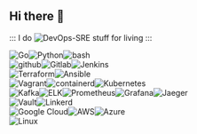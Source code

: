 ## Hi there 👋

::: I do ![DevOps-SRE](https://img.shields.io/badge/DevOps-SRE-black) stuff for living :::

![Go](https://img.shields.io/badge/go-%2300ADD8.svg?style=for-the-badge&logo=go&logoColor=white)![Python](https://img.shields.io/badge/python-3670A0?style=for-the-badge&logo=python&logoColor=ffdd54)![bash](https://img.shields.io/badge/bash-%23121011.svg?style=for-the-badge&logo=gnu-bash&logoColor=white)<br/>
![github](https://img.shields.io/badge/github-%23000000.svg?style=for-the-badge&logo=github&logoColor=white)![Gitlab](https://img.shields.io/badge/gitlab-%23e0b580.svg?style=for-the-badge&logo=gitlab&logoColor=white)![Jenkins](https://img.shields.io/badge/jenkins-%232C5263.svg?style=for-the-badge&logo=jenkins&logoColor=white)<br/>
![Terraform](https://img.shields.io/badge/terraform-%235835CC.svg?style=for-the-badge&logo=terraform&logoColor=white)![Ansible](https://img.shields.io/badge/ansible-%231A1918.svg?style=for-the-badge&logo=ansible&logoColor=white)<br/>
![Vagrant](https://img.shields.io/badge/vagrant-%231563FF.svg?style=for-the-badge&logo=vagrant&logoColor=white)![containerd](https://img.shields.io/badge/-containerd-%23363636?style=for-the-badge&logo=containerd)![Kubernetes](https://img.shields.io/badge/kubernetes-%230065d1.svg?style=for-the-badge&logo=kubernetes&logoColor=white)<br/>
![Kafka](https://img.shields.io/badge/kafka-%23c7c7c7.svg?style=for-the-badge&logo=apachekafka&logoColor=black)![ELK](https://img.shields.io/badge/-ELK-005571?style=for-the-badge&logo=elasticsearch)![Prometheus](https://img.shields.io/badge/-Prometheus-%23232323?style=for-the-badge&logo=prometheus)![Grafana](https://img.shields.io/badge/-grafana-%23232323?style=for-the-badge&logo=grafana)![Jaeger](https://img.shields.io/badge/-jaeger-%237adef5?style=for-the-badge&logo=jaeger)
<br/>
![Vault](https://img.shields.io/badge/vault-%23363636.svg?style=for-the-badge&logo=vault&logoColor=white)![Linkerd](https://img.shields.io/badge/linkerd-%23001b87.svg?style=for-the-badge&logo=linkerd&logoColor=white)<br/>
![Google Cloud](https://img.shields.io/badge/GoogleCloud-%234285F4.svg?style=for-the-badge&logo=google-cloud&logoColor=white)![AWS](https://img.shields.io/badge/AWS-%23FF9900.svg?style=for-the-badge&logo=amazon-aws&logoColor=white)![Azure](https://img.shields.io/badge/azure-%230072C6.svg?style=for-the-badge&logo=azure-devops&logoColor=white)<br/>
![Linux](https://img.shields.io/badge/Linux-FCC624?style=for-the-badge&logo=linux&logoColor=black)
</details>
<!--
**victorbecerragit/victorbecerragit** is a ✨ _special_ ✨ repository because its `README.md` (this file) appears on your GitHub profile.

Here are some ideas to get you started:

- 🔭 I’m currently working on ...
- 🌱 I’m currently learning ...
- 👯 I’m looking to collaborate on ...
- 🤔 I’m looking for help with ...
- 💬 Ask me about ...
- 📫 How to reach me: ...
- 😄 Pronouns: ...
- ⚡ Fun fact: ...
-->
